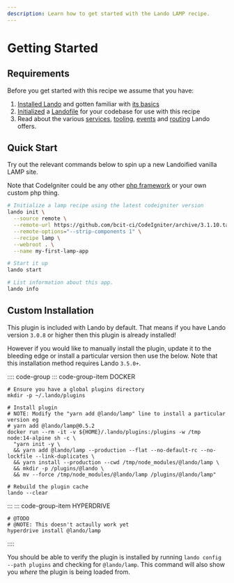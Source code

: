 ```yaml
---
description: Learn how to get started with the Lando LAMP recipe.
---
```


# Getting Started

## Requirements

Before you get started with this recipe we assume that you have:

1. [Installed Lando](https://socs.lando.dev/basics/installation.html) and gotten familiar with [its basics](https://socs.lando.dev/basics/)
2. [Initialized](https://socs.lando.dev/basics/init.html) a [Landofile](https://socs.lando.dev/config/lando.html) for your codebase for use with this recipe
3. Read about the various [services](https://socs.lando.dev/config/services.html), [tooling](https://socs.lando.dev/config/tooling.html), [events](https://socs.lando.dev/config/events.html) and [routing](https://socs.lando.dev/config/proxy.html) Lando offers.

## Quick Start

Try out the relevant commands below to spin up a new Landoified vanilla LAMP site.

Note that CodeIgniter could be any other [php framework](https://www.dotcominfoway.com/blog/top-5-must-have-php-frameworks-2018) or your own custom php thing.

```bash
# Initialize a lamp recipe using the latest codeigniter version
lando init \
  --source remote \
  --remote-url https://github.com/bcit-ci/CodeIgniter/archive/3.1.10.tar.gz \
  --remote-options="--strip-components 1" \
  --recipe lamp \
  --webroot . \
  --name my-first-lamp-app

# Start it up
lando start

# List information about this app.
lando info
```

## Custom Installation

This plugin is included with Lando by default. That means if you have Lando version `3.0.8` or higher then this plugin is already installed!

However if you would like to manually install the plugin, update it to the bleeding edge or install a particular version then use the below. Note that this installation method requires Lando `3.5.0+`.

:::: code-group
::: code-group-item DOCKER
```bash:no-line-numbers
# Ensure you have a global plugins directory
mkdir -p ~/.lando/plugins

# Install plugin
# NOTE: Modify the "yarn add @lando/lamp" line to install a particular version eg
# yarn add @lando/lamp@0.5.2
docker run --rm -it -v ${HOME}/.lando/plugins:/plugins -w /tmp node:14-alpine sh -c \
  "yarn init -y \
  && yarn add @lando/lamp --production --flat --no-default-rc --no-lockfile --link-duplicates \
  && yarn install --production --cwd /tmp/node_modules/@lando/lamp \
  && mkdir -p /plugins/@lando \
  && mv --force /tmp/node_modules/@lando/lamp /plugins/@lando/lamp"

# Rebuild the plugin cache
lando --clear
```
:::
::: code-group-item HYPERDRIVE
```bash:no-line-numbers
# @TODO
# @NOTE: This doesn't actaully work yet
hyperdrive install @lando/lamp
```
::::

You should be able to verify the plugin is installed by running `lando config --path plugins` and checking for `@lando/lamp`. This command will also show you _where_ the plugin is being loaded from.
